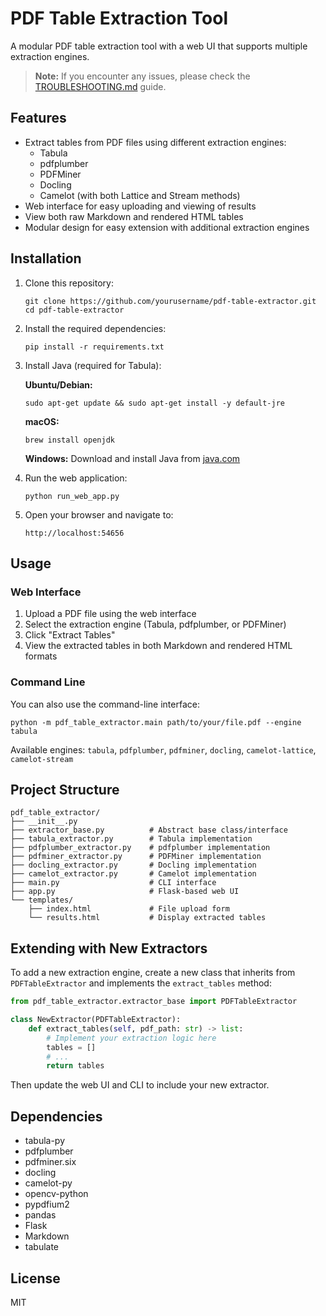 # PDF Table Extraction Tool

A modular PDF table extraction tool with a web UI that supports multiple extraction engines.

> **Note:** If you encounter any issues, please check the [TROUBLESHOOTING.md](TROUBLESHOOTING.md) guide.

## Features

- Extract tables from PDF files using different extraction engines:
  - Tabula
  - pdfplumber
  - PDFMiner
  - Docling
  - Camelot (with both Lattice and Stream methods)
- Web interface for easy uploading and viewing of results
- View both raw Markdown and rendered HTML tables
- Modular design for easy extension with additional extraction engines

## Installation

1. Clone this repository:
   ```
   git clone https://github.com/yourusername/pdf-table-extractor.git
   cd pdf-table-extractor
   ```

2. Install the required dependencies:
   ```
   pip install -r requirements.txt
   ```

3. Install Java (required for Tabula):
   
   **Ubuntu/Debian:**
   ```
   sudo apt-get update && sudo apt-get install -y default-jre
   ```
   
   **macOS:**
   ```
   brew install openjdk
   ```
   
   **Windows:**
   Download and install Java from [java.com](https://www.java.com/download/)

4. Run the web application:
   ```
   python run_web_app.py
   ```

5. Open your browser and navigate to:
   ```
   http://localhost:54656
   ```

## Usage

### Web Interface

1. Upload a PDF file using the web interface
2. Select the extraction engine (Tabula, pdfplumber, or PDFMiner)
3. Click "Extract Tables"
4. View the extracted tables in both Markdown and rendered HTML formats

### Command Line

You can also use the command-line interface:

```
python -m pdf_table_extractor.main path/to/your/file.pdf --engine tabula
```

Available engines: `tabula`, `pdfplumber`, `pdfminer`, `docling`, `camelot-lattice`, `camelot-stream`

## Project Structure

```
pdf_table_extractor/
├── __init__.py
├── extractor_base.py          # Abstract base class/interface
├── tabula_extractor.py        # Tabula implementation
├── pdfplumber_extractor.py    # pdfplumber implementation
├── pdfminer_extractor.py      # PDFMiner implementation
├── docling_extractor.py       # Docling implementation
├── camelot_extractor.py       # Camelot implementation
├── main.py                    # CLI interface
├── app.py                     # Flask-based web UI
└── templates/
    ├── index.html             # File upload form
    └── results.html           # Display extracted tables
```

## Extending with New Extractors

To add a new extraction engine, create a new class that inherits from `PDFTableExtractor` and implements the `extract_tables` method:

```python
from pdf_table_extractor.extractor_base import PDFTableExtractor

class NewExtractor(PDFTableExtractor):
    def extract_tables(self, pdf_path: str) -> list:
        # Implement your extraction logic here
        tables = []
        # ...
        return tables
```

Then update the web UI and CLI to include your new extractor.

## Dependencies

- tabula-py
- pdfplumber
- pdfminer.six
- docling
- camelot-py
- opencv-python
- pypdfium2
- pandas
- Flask
- Markdown
- tabulate

## License

MIT